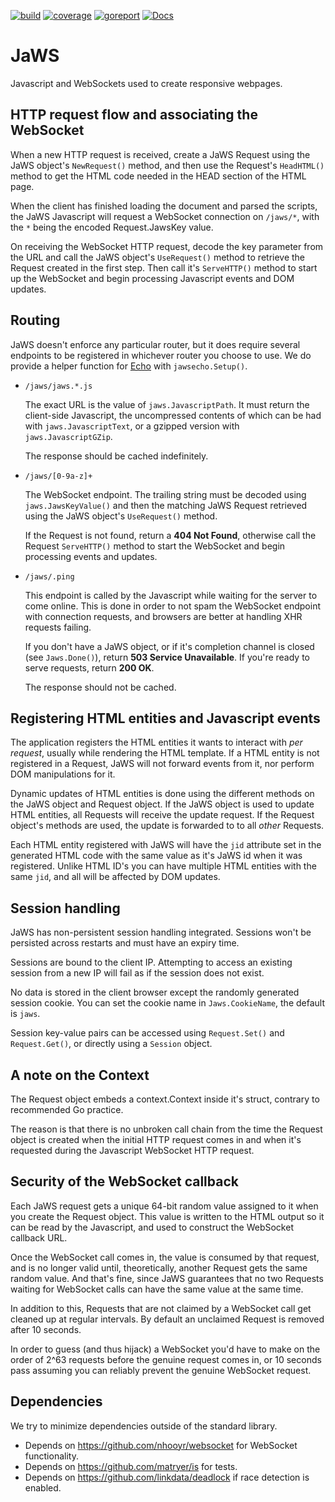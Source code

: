 [![build](https://github.com/linkdata/jaws/actions/workflows/go.yml/badge.svg)](https://github.com/linkdata/jaws/actions/workflows/go.yml)
[![coverage](https://coveralls.io/repos/github/linkdata/jaws/badge.svg?branch=main)](https://coveralls.io/github/linkdata/jaws?branch=main)
[![goreport](https://goreportcard.com/badge/github.com/linkdata/jaws)](https://goreportcard.com/report/github.com/linkdata/jaws)
[![Docs](https://godoc.org/github.com/linkdata/jaws?status.svg)](https://godoc.org/github.com/linkdata/jaws)

# JaWS

Javascript and WebSockets used to create responsive webpages.

## HTTP request flow and associating the WebSocket

When a new HTTP request is received, create a JaWS Request using the JaWS
object's `NewRequest()` method, and then use the Request's `HeadHTML()` 
method to get the HTML code needed in the HEAD section of the HTML page.

When the client has finished loading the document and parsed the scripts,
the JaWS Javascript will request a WebSocket connection on `/jaws/*`, 
with the `*` being the encoded Request.JawsKey value.

On receiving the WebSocket HTTP request, decode the key parameter from 
the URL and call the JaWS object's `UseRequest()` method to retrieve the
Request created in the first step. Then call it's `ServeHTTP()` method to
start up the WebSocket and begin processing Javascript events and DOM updates.

## Routing

JaWS doesn't enforce any particular router, but it does require several
endpoints to be registered in whichever router you choose to use. We do
provide a helper function for [Echo](https://echo.labstack.com/) with
`jawsecho.Setup()`.

* `/jaws/jaws.*.js`

  The exact URL is the value of `jaws.JavascriptPath`. It must return
  the client-side Javascript, the uncompressed contents of which can be had with
  `jaws.JavascriptText`, or a gzipped version with `jaws.JavascriptGZip`.

  The response should be cached indefinitely.

* `/jaws/[0-9a-z]+`

  The WebSocket endpoint. The trailing string must be decoded using 
  `jaws.JawsKeyValue()` and then the matching JaWS Request retrieved
  using the JaWS object's `UseRequest()` method.

  If the Request is not found, return a **404 Not Found**, otherwise 
  call the Request `ServeHTTP()` method to start the WebSocket and begin 
  processing events and updates.

* `/jaws/.ping`

  This endpoint is called by the Javascript while waiting for the server to
  come online. This is done in order to not spam the WebSocket endpoint with
  connection requests, and browsers are better at handling XHR requests failing.

  If you don't have a JaWS object, or if it's completion channel is closed (see
  `Jaws.Done()`), return **503 Service Unavailable**. If you're ready to serve
  requests, return **200 OK**.
  
  The response should not be cached.

## Registering HTML entities and Javascript events

The application registers the HTML entities it wants to interact with
*per request*, usually while rendering the HTML template. If a HTML entity
is not registered in a Request, JaWS will not forward events from it,
nor perform DOM manipulations for it.

Dynamic updates of HTML entities is done using the different methods on
the JaWS object and Request object. If the JaWS object is used to update
HTML entities, all Requests will receive the update request. If the Request 
object's methods are used, the update is forwarded to to all *other* Requests.

Each HTML entity registered with JaWS will have the `jid` attribute set in
the generated HTML code with the same value as it's JaWS id when it was
registered. Unlike HTML ID's you can have multiple HTML entities with
the same `jid`, and all will be affected by DOM updates.

## Session handling

JaWS has non-persistent session handling integrated. Sessions won't 
be persisted across restarts and must have an expiry time.

Sessions are bound to the client IP. Attempting to access an existing 
session from a new IP will fail as if the session does not exist.

No data is stored in the client browser except the randomly generated 
session cookie. You can set the cookie name in `Jaws.CookieName`, the
default is `jaws`.

Session key-value pairs can be accessed using `Request.Set()` and
`Request.Get()`, or directly using a `Session` object.

## A note on the Context

The Request object embeds a context.Context inside it's struct,
contrary to recommended Go practice.

The reason is that there is no unbroken call chain from the time the Request
object is created when the initial HTTP request comes in and when it's 
requested during the Javascript WebSocket HTTP request.

## Security of the WebSocket callback

Each JaWS request gets a unique 64-bit random value assigned to it when you 
create the Request object. This value is written to the HTML output so it
can be read by the Javascript, and used to construct the WebSocket callback
URL.

Once the WebSocket call comes in, the value is consumed by that request,
and is no longer valid until, theoretically, another Request gets the same
random value. And that's fine, since JaWS guarantees that no two Requests
waiting for WebSocket calls can have the same value at the same time.

In addition to this, Requests that are not claimed by a WebSocket call get
cleaned up at regular intervals. By default an unclaimed Request is 
removed after 10 seconds.

In order to guess (and thus hijack) a WebSocket you'd have to make on the
order of 2^63 requests before the genuine request comes in, or 10 seconds
pass assuming you can reliably prevent the genuine WebSocket request.

## Dependencies

We try to minimize dependencies outside of the standard library.

* Depends on https://github.com/nhooyr/websocket for WebSocket functionality.
* Depends on https://github.com/matryer/is for tests.
* Depends on https://github.com/linkdata/deadlock if race detection is enabled.
